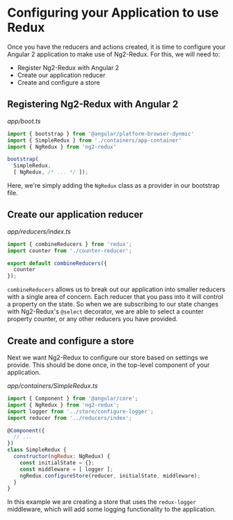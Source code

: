 # Configuring your Application to use Redux #

Once you have the reducers and actions created, it is time to configure your 
Angular 2 application to make use of Ng2-Redux. For this, we will need to:

* Register Ng2-Redux with Angular 2
* Create our application reducer
* Create and configure a store

## Registering Ng2-Redux with Angular 2

_app/boot.ts_
```typescript
import { bootstrap } from '@angular/platform-browser-dynmic'
import { SimpleRedux } from './containers/app-container'
import { NgRedux } from 'ng2-redux'

bootstrap(
  SimpleRedux,
  [ NgRedux, /* ... */ ]);
```

Here, we're simply adding the `NgRedux` class as a provider in our bootstrap
file.

## Create our application reducer

_app/reducers/index.ts_
```javascript
import { combineReducers } from 'redux';
import counter from './counter-reducer';

export default combineReducers({
  counter
});
```

`combineReducers` allows us to break out our application into smaller reducers
with a single area of concern. Each reducer that you pass into it will control a
property on the state. So when we are subscribing to our state changes with
Ng2-Redux's `@select` decorator, we are able to select a counter property
counter, or any other reducers you have provided.

## Create and configure a store

Next we want Ng2-Redux to configure our store based on settings we provide.
This should be done once, in the top-level component of your application.

_app/containers/SimpleRedux.ts_
```javascript
import { Component } from '@angular/core';
import { NgRedux } from 'ng2-redux';
import logger from '../store/configure-logger';
import reducer from '../reducers/index';

@Component({
  // ...
})
class SimpleRedux {
  constructor(ngRedux: NgRedux) {
    const initialState = {};
    const middleware = [ logger ];
    ngRedux.configureStore(reducer, initialState, middleware);
  }
}
```

In this example we are creating a store that uses the `redux-logger`
middleware, which will add some logging functionality to the application.

